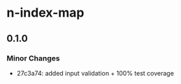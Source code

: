 # n-index-map

## 0.1.0

### Minor Changes

-   27c3a74: added input validation + 100% test coverage
